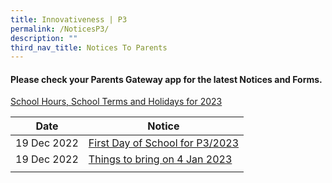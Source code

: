 ```yaml
---
title: Innovativeness | P3
permalink: /NoticesP3/
description: ""
third_nav_title: Notices To Parents
---
```


#### Please check your **Parents Gateway** app for the latest Notices and Forms.

[School Hours, School Terms and Holidays for 2023](/files/Letter%20to%20parents/007%20School%20Hours,%20School%20Terms%20and%20Holidays%20for%202023.pdf)


| Date | Notice |
| --- | ----- |
|  19 Dec 2022   |   [First Day of School for P3/2023](/files/Letter%20to%20parents/003%20For%20P3%20first%20day%20of%20school.pdf)   |
|  19 Dec 2022   |   [Things to bring on 4 Jan 2023](/files/Letter%20to%20parents/P2-P6%20Things%20to%20bring%202023.pdf)   |
|     |      |